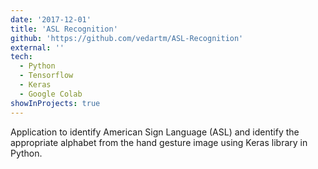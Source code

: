 ```yaml
---
date: '2017-12-01'
title: 'ASL Recognition'
github: 'https://github.com/vedartm/ASL-Recognition'
external: ''
tech:
  - Python
  - Tensorflow
  - Keras
  - Google Colab
showInProjects: true
---
```


Application to identify American Sign Language (ASL) and identify the appropriate alphabet from the hand gesture image using Keras library in Python.
